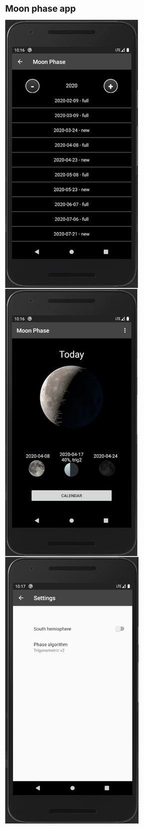 # Moon phase app

![calendar](https://github.com/Danieluss/UbiquitousSystems/blob/master/img/app_calendar.png "Calendar")
![main](https://github.com/Danieluss/UbiquitousSystems/blob/master/img/app_main.png "Main activity")
![settings](https://github.com/Danieluss/UbiquitousSystems/blob/master/img/app_settings.png "Settings")

